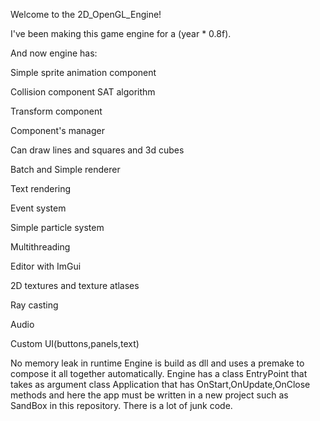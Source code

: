 Welcome to the 2D_OpenGL_Engine!

I've been making this game engine for a (year * 0.8f).

And now engine has:

Simple sprite animation component

Collision component SAT algorithm

Transform component

Component's manager

Can draw lines and squares and 3d cubes

Batch and Simple renderer

Text rendering

Event system

Simple particle system

Multithreading

Editor with ImGui

2D textures and texture atlases

Ray casting

Audio

Custom UI(buttons,panels,text)


No memory leak in runtime
Engine is build as dll and uses a premake to compose it all together automatically. Engine has a class EntryPoint that takes as argument class Application that has OnStart,OnUpdate,OnClose methods and here the app must be written in a new project such as SandBox in this repository. There is a lot of junk code.
